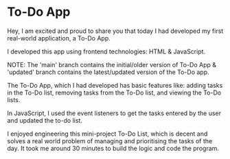 # To-Do App

Hey, I am excited and proud to share you that today I had developed my first real-world application, a To-Do App.

I developed this app using frontend technologies: HTML & JavaScript.

NOTE: The 'main' branch contains the initial/older version of To-Do App & 'updated' branch contains the latest/updated version of the To-Do app.

The To-Do App, which I had developed has basic features like: adding tasks in the To-Do list, removing tasks from the To-Do list, and viewing the To-Do lists.
 
In JavaScript, I used the event listeners to get the tasks entered by the user and updated the to-do list.

I enjoyed engineering this mini-project To-Do List, which is decent and solves a real world problem of managing and prioritising the tasks of the day. It took me around 30 minutes to build the logic and code the program.
